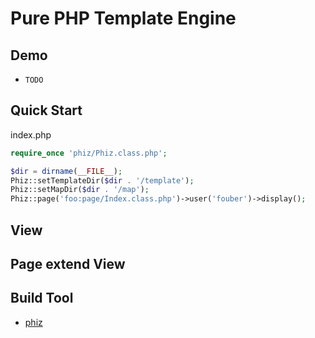 Pure PHP Template Engine
=======

## Demo

* ``TODO``

## Quick Start

index.php

```php
require_once 'phiz/Phiz.class.php';

$dir = dirname(__FILE__);
Phiz::setTemplateDir($dir . '/template');
Phiz::setMapDir($dir . '/map');
Phiz::page('foo:page/Index.class.php')->user('fouber')->display();
```

## View

## Page extend View

## Build Tool

* [phiz](https://github.com/fouber/phiz)